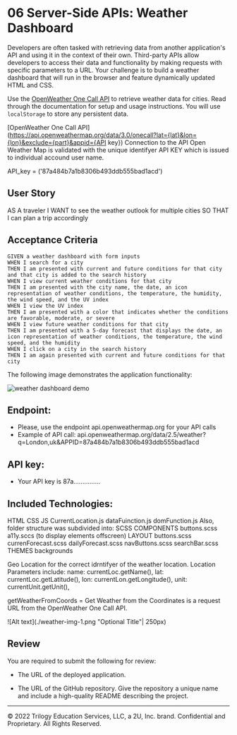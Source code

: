 # 06 Server-Side APIs: Weather Dashboard

Developers are often tasked with retrieving data from another application's API and using it in the context of their own. Third-party APIs allow developers to access their data and functionality by making requests with specific parameters to a URL. Your challenge is to build a weather dashboard that will run in the browser and feature dynamically updated HTML and CSS.

Use the [OpenWeather One Call API](https://openweathermap.org/api/one-call-api) to retrieve weather data for cities. Read through the documentation for setup and usage instructions. You will use `localStorage` to store any persistent data.

[OpenWeather One Call API] (https://api.openweathermap.org/data/3.0/onecall?lat={lat}&lon={lon}&exclude={part}&appid={API key})
Connection to the API Open Weather Map is validated with the unique identifyer API KEY which is issued to individual accound user name.

API_key = ('87a484b7a1b8306b493ddb555bad1acd')

## User Story

AS A traveler
I WANT to see the weather outlook for multiple cities
SO THAT I can plan a trip accordingly


## Acceptance Criteria

```
GIVEN a weather dashboard with form inputs
WHEN I search for a city
THEN I am presented with current and future conditions for that city and that city is added to the search history
WHEN I view current weather conditions for that city
THEN I am presented with the city name, the date, an icon representation of weather conditions, the temperature, the humidity, the wind speed, and the UV index
WHEN I view the UV index
THEN I am presented with a color that indicates whether the conditions are favorable, moderate, or severe
WHEN I view future weather conditions for that city
THEN I am presented with a 5-day forecast that displays the date, an icon representation of weather conditions, the temperature, the wind speed, and the humidity
WHEN I click on a city in the search history
THEN I am again presented with current and future conditions for that city
```

The following image demonstrates the application functionality:

![weather dashboard demo](./Assets/06-server-side-apis-homework-demo.png)


## Endpoint:
- Please, use the endpoint api.openweathermap.org for your API calls
- Example of API call:
api.openweathermap.org/data/2.5/weather?q=London,uk&APPID=87a484b7a1b8306b493ddb555bad1acd
## API key:
- Your API key is 87a...............

## Included Technologies:

HTML
CSS
JS
    CurrentLocation.js
    dataFuinction.js
    domFunction.js
Also, folder structure was subdivided into:
SCSS
COMPONENTS
    buttons.scss
    a11y.sccs (to display elements offscreen)
LAYOUT
    buttons.scss
    currenForecast.scss
    dailyForecast.scss
    navButtons.scss
    searchBar.scss
THEMES
    backgrounds

Geo Location for the correct idrntifyer of the weather location.
Location Parameters include:
            name: currentLoc.getName(),
            lat: currentLoc.getLatitude(),
            lon: currentLon.getLongitude(),
            unit: currentUnit.getUnit(),


getWeatherFromCoords = Get Weather from the Coordinates is a request URL from the OpenWeather One Call API.


![Alt text](./weather-img-1.png "Optional Title"| 250px)



## Review

You are required to submit the following for review:

* The URL of the deployed application.

* The URL of the GitHub repository. Give the repository a unique name and include a high-quality README describing the project.

- - -
© 2022 Trilogy Education Services, LLC, a 2U, Inc. brand. Confidential and Proprietary. All Rights Reserved.
